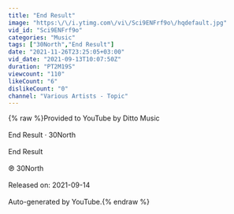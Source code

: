 ```yaml
---
title: "End Result"
image: "https:\/\/i.ytimg.com\/vi\/Sci9ENFrf9o\/hqdefault.jpg"
vid_id: "Sci9ENFrf9o"
categories: "Music"
tags: ["30North","End Result"]
date: "2021-11-26T23:25:05+03:00"
vid_date: "2021-09-13T10:07:50Z"
duration: "PT2M19S"
viewcount: "110"
likeCount: "6"
dislikeCount: "0"
channel: "Various Artists - Topic"
---
```

{% raw %}Provided to YouTube by Ditto Music<br /><br />End Result · 30North<br /><br />End Result<br /><br />℗ 30North<br /><br />Released on: 2021-09-14<br /><br />Auto-generated by YouTube.{% endraw %}
